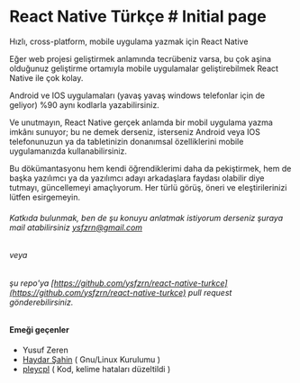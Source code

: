 # React Native Türkçe	# Initial page

 Hızlı, cross-platform, mobile uygulama yazmak için React Native	

 Eğer web projesi geliştirmek anlamında tecrübeniz varsa, bu çok aşina olduğunuz geliştirme ortamıyla mobile uygulamalar geliştirebilmek React Native ile çok kolay.	

 Android ve IOS uygulamaları \(yavaş yavaş windows telefonlar için de geliyor\) %90  aynı kodlarla yazabilirsiniz.	

 Ve unutmayın, React Native gerçek anlamda bir mobil uygulama yazma imkânı sunuyor; bu ne demek derseniz, isterseniz Android veya IOS telefonunuzun ya da tabletinizin donanımsal özelliklerini mobile uygulamanızda kullanabilirsiniz.	

 Bu dökümantasyonu hem kendi öğrendiklerimi daha da pekiştirmek,  hem de başka yazılımcı ya da yazılımcı adayı arkadaşlara faydası olabilir diye tutmayı, güncellemeyi amaçlıyorum. Her türlü görüş, öneri ve eleştirilerinizi lütfen esirgemeyin.	

 ###### Katkıda bulunmak, ben de şu konuyu anlatmak istiyorum derseniz şuraya mail atabilirsiniz [ysfzrn@gmail.com](/ysfzrn@gmail.com)	

 ###### veya	

 ###### şu repo'ya [https://github.com/ysfzrn/react-native-turkce](https://github.com/ysfzrn/react-native-turkce) pull request gönderebilirsiniz.	

 #### Emeği geçenler	

 * Yusuf Zeren	
* [Haydar Şahin](https://twitter.com/haydarsahinblog) \( Gnu/Linux Kurulumu \)	
* [pleycpl](https://github.com/pleycpl)  \( Kod, kelime hataları düzeltildi \)	

